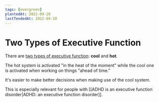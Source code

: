 ```yaml
---
tags: [evergreen]
plantedAt: 2022-09-20
lastTendedAt: 2022-09-20
---
```


# Two Types of Executive Function

There are [two types of executive function](https://youtu.be/rC3tG3lbrNM?t=108): **cool** and **hot**.

The hot system is activated "in the heat of the moment" while the cool one is activated when working on things "ahead of time."

It's easier to make better decisions when making use of the cool system.

This is especially relevant for people with [[ADHD is an executive function disorder|ADHD: an executive function disorder]].

